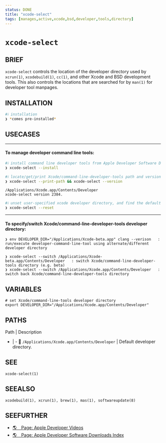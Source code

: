 ```yaml
---
status: DONE
title: "xcode-select"
tags: [manages,active,xcode,bsd,developer,tools,directory]
---
```


# `xcode-select`

## BRIEF

`xcode-select` controls the location of the developer directory used by `xcrun(1)`, `xcodebuild(1)`, `cc(1)`, and other Xcode and BSD development tools. This also controls the locations that are searched for by `man(1)` for developer tool manpages.

## INSTALLATION


```bash
#ℹ︎ installation
❯ *comes pre-installed*
```


## USECASES

----
#### To manage developer command line tools:


```bash
#ℹ︎ install command line developer tools from Apple Developer Software Downloads Index
❯ xcode-select --install
```



```bash
#ℹ︎ locate/get/print Xcode/command-line-developer-tools path and version information
❯ xcode-select --print-path && xcode-select --version
```

    /Applications/Xcode.app/Contents/Developer
    xcode-select version 2384.


```bash
#ℹ︎ unset user-specified xcode developer directory, and find the default one; fixes problems
❯ xcode-select --reset
```


----
#### To specify/switch Xcode/command-line-developer-tools developer directory:

    ❯ env DEVELOPER_DIR="/Applications/Xcode-beta.app" clang --verison   : run/execute developer-command-line-tool using alternate/different developer directory

    ❯ xcode-select --switch /Applications/Xcode-beta.app/Contents/Developer   : switch Xcode/command-line-developer-tools directory (e.g. beta)
    ❯ xcode-select --switch /Applications/Xcode.app/Contents/Developer   : switch back Xcode/command-line-developer-tools directory


## VARIABLES

    # set Xcode/command-line-tools developer directory
    export DEVELOPER_DIR="/Applications/Xcode.app/Contents/Developer"


## PATHS

Path | Description
- | -
📂 `/Applications/Xcode.app/Contents/Developer` | Default developer directory.

## SEE

    xcode-select(1)

## SEEALSO

    xcodebuild(1), xcrun(1), brew(1), mas(1), softwareupdate(8)

## SEEFURTHER

- [🌎 Page: Apple Developer Videos](https://developer.apple.com/videos/)
- [🌎 Page: Apple Developer Software Downloads Index](https://developer.apple.com/download/all/)
